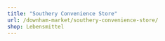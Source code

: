 ```yaml
---
title: "Southery Convenience Store"
url: /downham-market/southery-convenience-store/
shop: Lebensmittel
---
```

